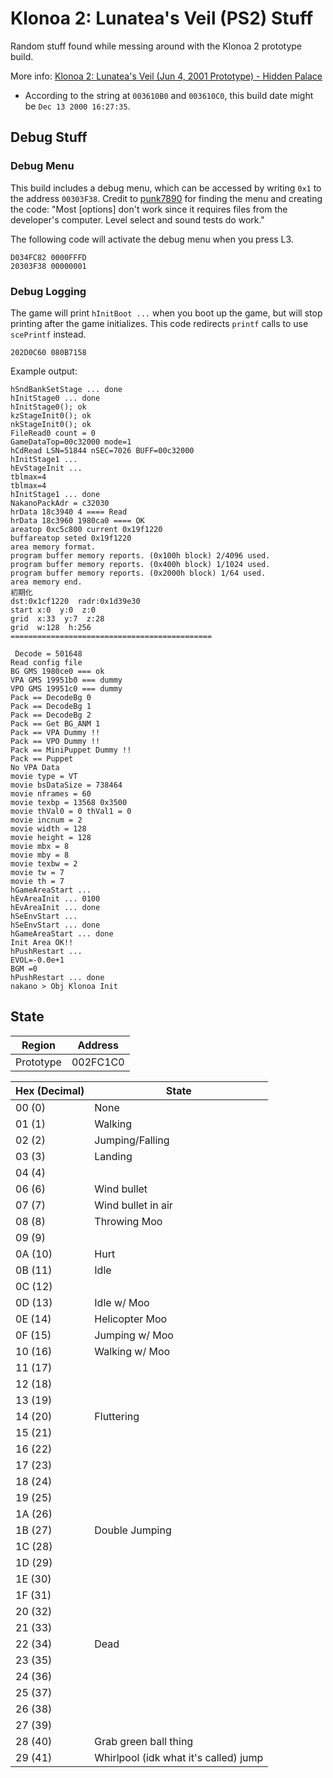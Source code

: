 # Klonoa 2: Lunatea's Veil (PS2) Stuff
Random stuff found while messing around with the Klonoa 2 prototype build.

More info: [Klonoa 2: Lunatea's Veil (Jun 4, 2001 Prototype) - Hidden Palace](https://hiddenpalace.org/Klonoa_2:_Lunatea%27s_Veil_(Jun_4,_2001_prototype))
* According to the string at `003610B0` and `003610C0`, this build date might be `Dec 13 2000 16:27:35`.

## Debug Stuff
### Debug Menu
This build includes a debug menu, which can be accessed by writing `0x1` to the address `00303F38`. Credit to [punk7890](https://twitter.com/punk_7890/status/1206743316995297280) for finding the menu and creating the code: "Most [options] don't work since it requires files from the developer's computer. Level select and sound tests do work."

The following code will activate the debug menu when you press L3.
```
D034FC82 0000FFFD
20303F38 00000001
```
### Debug Logging
The game will print `hInitBoot ...` when you boot up the game, but will stop printing after the game initializes. This code redirects `printf` calls to use `scePrintf` instead.
```
202D0C60 080B7158
```
Example output:
```
hSndBankSetStage ... done
hInitStage0 ... done
hInitStage0(); ok
kzStageInit0(); ok
nkStageInit0(); ok
FileRead0 count = 0
GameDataTop=00c32000 mode=1
hCdRead LSN=51844 nSEC=7026 BUFF=00c32000
hInitStage1 ...
hEvStageInit ...
tblmax=4
tblmax=4
hInitStage1 ... done
NakanoPackAdr = c32030
hrData 18c3940 4 ==== Read
hrData 18c3960 1980ca0 ==== OK
areatop 0xc5c800 current 0x19f1220
buffareatop seted 0x19f1220
area memory format.
program buffer memory reports. (0x100h block) 2/4096 used.
program buffer memory reports. (0x400h block) 1/1024 used.
program buffer memory reports. (0x2000h block) 1/64 used.
area memory end.
初期化
dst:0x1cf1220  radr:0x1d39e30
start x:0  y:0  z:0
grid  x:33  y:7  z:28
grid  w:128  h:256  
=============================================

 Decode = 501648
Read config file
BG GMS 1980ce0 === ok
VPA GMS 19951b0 === dummy
VPO GMS 19951c0 === dummy
Pack == DecodeBg 0
Pack == DecodeBg 1
Pack == DecodeBg 2
Pack == Get BG_ANM 1
Pack == VPA Dummy !!
Pack == VPO Dummy !!
Pack == MiniPuppet Dummy !!
Pack == Puppet
No VPA Data
movie type = VT
movie bsDataSize = 738464
movie nframes = 60
movie texbp = 13568 0x3500
movie thVal0 = 0 thVal1 = 0
movie incnum = 2
movie width = 128
movie height = 128
movie mbx = 8
movie mby = 8
movie texbw = 2
movie tw = 7
movie th = 7
hGameAreaStart ...
hEvAreaInit ... 0100
hEvAreaInit ... done
hSeEnvStart ...
hSeEnvStart ... done
hGameAreaStart ... done
Init Area OK!!
hPushRestart ...
EVOL=-0.0e+1
BGM =0
hPushRestart ... done
nakano > Obj Klonoa Init
```

## State
| Region    | Address  |
|-----------|----------|
| Prototype | 002FC1C0 |

| Hex (Decimal) | State                                 |
|---------------|---------------------------------------|
| 00 (0)        | None                                  |
| 01 (1)        | Walking                               |
| 02 (2)        | Jumping/Falling                       |
| 03 (3)        | Landing                               |
| 04 (4)        |                                       |
| 06 (6)        | Wind bullet                           |
| 07 (7)        | Wind bullet in air                    |
| 08 (8)        | Throwing Moo                          |
| 09 (9)        |                                       |
| 0A (10)       | Hurt                                  |
| 0B (11)       | Idle                                  |
| 0C (12)       |                                       |
| 0D (13)       | Idle w/ Moo                           |
| 0E (14)       | Helicopter Moo                        |
| 0F (15)       | Jumping w/ Moo                        |
| 10 (16)       | Walking w/ Moo                        |
| 11 (17)       |                                       |
| 12 (18)       |                                       |
| 13 (19)       |                                       |
| 14 (20)       | Fluttering                            |
| 15 (21)       |                                       |
| 16 (22)       |                                       |
| 17 (23)       |                                       |
| 18 (24)       |                                       |
| 19 (25)       |                                       |
| 1A (26)       |                                       |
| 1B (27)       | Double Jumping                        |
| 1C (28)       |                                       |
| 1D (29)       |                                       |
| 1E (30)       |                                       |
| 1F (31)       |                                       |
| 20 (32)       |                                       |
| 21 (33)       |                                       |
| 22 (34)       | Dead                                  |
| 23 (35)       |                                       |
| 24 (36)       |                                       |
| 25 (37)       |                                       |
| 26 (38)       |                                       |
| 27 (39)       |                                       |
| 28 (40)       | Grab green ball thing                 |
| 29 (41)       | Whirlpool (idk what it's called) jump |
